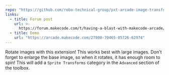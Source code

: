 ```yaml
---
repo: "https://github.com/robo-technical-group/pxt-arcade-image-transform"
links:
  - title: Forum post
    url: >-
      https://forum.makecode.com/t/having-a-blast-with-makecode-arcade/59/6?u=unsignedarduino
  - title: Demo
    url: "https://arcade.makecode.com/27800-70465-05726-62974"
---
```


Rotate images with this extension! This works best with large images. Don't forget to enlarge the base image, so when it rotates, it has enough room to spin! This will add a `Sprite Transforms` category in the `Advanced` section of the toolbox.
